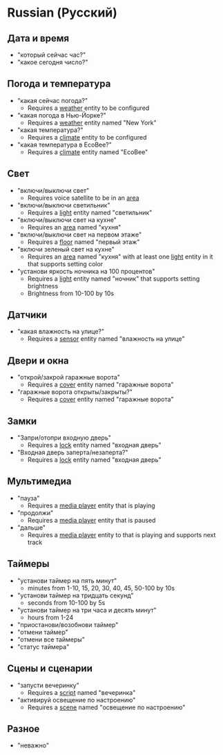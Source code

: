 # Russian (Русский)

## Дата и время

- "который сейчас час?"
- "какое сегодня число?"

## Погода и температура

- "какая сейчас погода?"
    - Requires a [weather][] entity to be configured
- "какая погода в Нью-Йорке?"
    - Requires a [weather][] entity named "New York"
- "какая температура?"
    - Requires a [climate][] entity to be configured
- "какая температура в EcoBee?"
    - Requires a [climate][] entity named "EcoBee"
    
## Свет

- "включи/выключи свет"
    - Requires voice satellite to be in an [area][]
- "включи/выключи светильник"
    - Requires a [light][] entity named "светильник"
- "включи/выключи свет на кухне"
    - Requires an [area][] named "кухня"
- "включи/выключи свет на первом этаже"
    - Requires a [floor][] named "первый этаж"
- "включи зеленый свет на кухне"
    - Requires an [area][] named "кухня" with at least one [light][] entity in it that supports setting color
- "установи яркость ночника на 100 процентов"
    - Requires a [light][] entity named "ночник" that supports setting brightness
    - Brightness from 10-100 by 10s

## Датчики

- "какая влажность на улице?"
    - Requires a [sensor][] entity named "влажность на улице"

## Двери и окна

- "открой/закрой гаражные ворота"
    - Requires a [cover][] entity named "гаражные ворота"
- "гаражные ворота открыты/закрыты?"
    - Requires a [cover][] entity named "гаражные ворота"
    
## Замки

- "Запри/отопри входную дверь"
    - Requires a [lock][] entity named "входная дверь"
- "Входная дверь заперта/незаперта?"
    - Requires a [lock][] entity named "входная дверь"

## Мультимедиа

- "пауза"
    - Requires a [media player][] entity that is playing
- "продолжи"
    - Requires a [media player][] entity that is paused
- "дальше"
    - Requires a [media player][] entity to that is playing and supports next track

## Таймеры

- "установи таймер на пять минут"
    - minutes from 1-10, 15, 20, 30, 40, 45, 50-100 by 10s
- "установи таймер на тридцать секунд"
    - seconds from 10-100 by 5s
- "установи таймер на три часа и десять минут"
    - hours from 1-24
- "приостанови/возобнови таймер"
- "отмени таймер"
- "отмени все таймеры"
- "статус таймера"

## Сцены и сценарии

- "запусти вечеринку"
    - Requires a [script][] named "вечеринка"
- "активируй освещение по настроению"
    - Requires a [scene][] named "освещение по настроению"

## Разное

- "неважно"

<!-- Links -->
[area]: https://www.home-assistant.io/docs/organizing/#area
[climate]: https://www.home-assistant.io/integrations/climate/
[cover]: https://www.home-assistant.io/integrations/cover/
[floor]: https://www.home-assistant.io/docs/organizing/#floor
[light]: https://www.home-assistant.io/integrations/light/
[lock]: https://www.home-assistant.io/integrations/lock/
[media player]: https://www.home-assistant.io/integrations/media_player/
[scene]: https://www.home-assistant.io/integrations/scene/
[script]: https://www.home-assistant.io/integrations/script/
[sensor]: https://www.home-assistant.io/integrations/sensor/
[weather]: https://www.home-assistant.io/integrations/weather/
